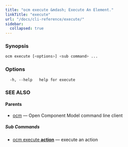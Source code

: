 ```yaml
---
title: "ocm execute &mdash; Execute An Element."
linkTitle: "execute"
url: "/docs/cli-reference/execute/"
sidebar:
  collapsed: true
---
```


### Synopsis

```bash
ocm execute [<options>] <sub command> ...
```

### Options

```text
  -h, --help   help for execute
```

### SEE ALSO

#### Parents

* [ocm](ocm.md)	 &mdash; Open Component Model command line client


##### Sub Commands

* [ocm execute <b>action</b>](ocm_execute_action.md)	 &mdash; execute an action

